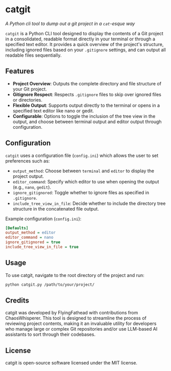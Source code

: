 # catgit

_A Python cli tool to dump out a git project in a `cat`-esque way_

`catgit` is a Python CLI tool designed to display the contents of a Git project in a consolidated, readable format directly in your terminal or through a specified text editor. It provides a quick overview of the project's structure, including ignored files based on your `.gitignore` settings, and can output all readable files sequentially.

## Features

- **Project Overview**: Outputs the complete directory and file structure of your Git project.
- **Gitignore Respect**: Respects `.gitignore` files to skip over ignored files or directories.
- **Flexible Output**: Supports output directly to the terminal or opens in a specified text editor like nano or gedit.
- **Configurable**: Options to toggle the inclusion of the tree view in the output, and choose between terminal output and editor output through configuration.

## Configuration

`catgit` uses a configuration file (`config.ini`) which allows the user to set preferences such as:

- `output_method`: Choose between `terminal` and `editor` to display the project output.
- `editor_command`: Specify which editor to use when opening the output (e.g., `nano`, `gedit`).
- `ignore_gitignored`: Toggle whether to ignore files as specified in `.gitignore`.
- `include_tree_view_in_file`: Decide whether to include the directory tree structure in the concatenated file output.

Example configuration (`config.ini`):

```ini
[Defaults]
output_method = editor
editor_command = nano
ignore_gitignored = true
include_tree_view_in_file = true
```

## Usage

To use catgit, navigate to the root directory of the project and run:

```bash
python catgit.py /path/to/your/project/
```

## Credits

catgit was developed by FlyingFathead with contributions from ChaosWhisperer. This tool is designed to streamline the process of reviewing project contents, making it an invaluable utility for developers who manage large or complex Git repositories and/or use LLM-based AI assistants to sort through their codebases.

## License

catgit is open-source software licensed under the MIT license.
